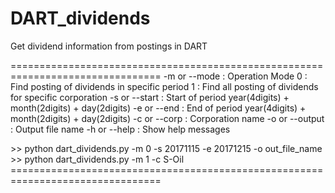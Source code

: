 # DART_dividends

Get dividend information from postings in DART

================================================================================
-m or --mode <number>   :  Operation Mode
                            0 : Find posting of dividends in specific period
                            1 : Find all posting of dividends for specific corporation
-s or --start <number>  :  Start of period
                            year(4digits) + month(2digits) + day(2digits)
-e or --end <number>    :  End of period
                            year(4digits) + month(2digits) + day(2digits)
-c or --corp <name>     :  Corporation name
-o or --output <name>	:  Output file name
-h or --help            :  Show help messages

<Example>
>> python dart_dividends.py -m 0 -s 20171115 -e 20171215 -o out_file_name
>> python dart_dividends.py -m 1 -c S-Oil
================================================================================
  
